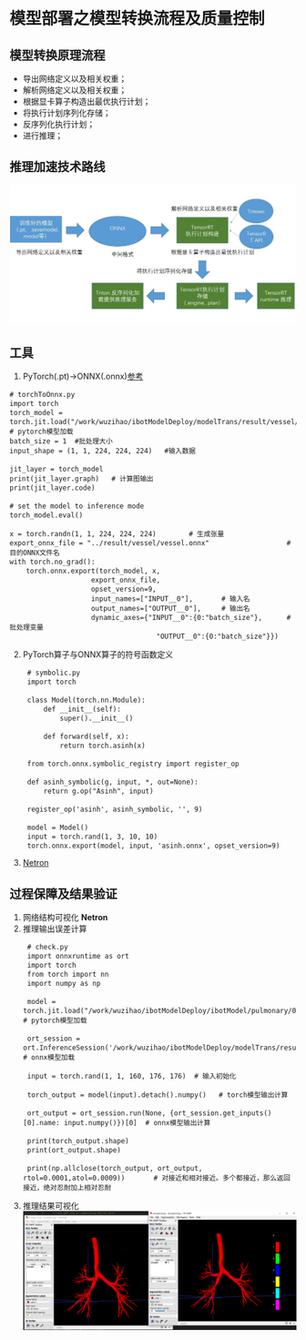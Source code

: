 # 模型部署之模型转换流程及质量控制


## 模型转换原理流程
* 导出网络定义以及相关权重；  
* 解析网络定义以及相关权重；  
* 根据显卡算子构造出最优执行计划；  
* 将执行计划序列化存储；  
* 反序列化执行计划；  
* 进行推理；  


## 推理加速技术路线
![var](./pic/plan.jpg)


## 工具

1. PyTorch(.pt)->ONNX(.onnx)[参考](Pytorch%E5%AF%BC%E5%87%BAONNX.md)
```
# torchToOnnx.py
import torch
torch_model = torch.jit.load("/work/wuzihao/ibotModelDeploy/modelTrans/result/vessel/model.pt") # pytorch模型加载
batch_size = 1  #批处理大小
input_shape = (1, 1, 224, 224, 224)   #输入数据

jit_layer = torch_model
print(jit_layer.graph)   # 计算图输出
print(jit_layer.code) 

# set the model to inference mode
torch_model.eval()

x = torch.randn(1, 1, 224, 224, 224)		# 生成张量
export_onnx_file = "../result/vessel/vessel.onnx"					# 目的ONNX文件名
with torch.no_grad(): 
    torch.onnx.export(torch_model, x,
                    export_onnx_file,
                    opset_version=9, 
                    input_names=["INPUT__0"],		# 输入名
                    output_names=["OUTPUT__0"],	    # 输出名
                    dynamic_axes={"INPUT__0":{0:"batch_size"},		# 批处理变量
                                    "OUTPUT__0":{0:"batch_size"}})
```

2. PyTorch算子与ONNX算子的符号函数定义
   ```
    # symbolic.py
    import torch 
    
    class Model(torch.nn.Module): 
        def __init__(self): 
            super().__init__() 
    
        def forward(self, x): 
            return torch.asinh(x) 
    
    from torch.onnx.symbolic_registry import register_op 
    
    def asinh_symbolic(g, input, *, out=None): 
        return g.op("Asinh", input) 
    
    register_op('asinh', asinh_symbolic, '', 9) 
    
    model = Model() 
    input = torch.rand(1, 3, 10, 10) 
    torch.onnx.export(model, input, 'asinh.onnx', opset_version=9) 
   ```
3. [Netron](https://netron.app/)
## 过程保障及结果验证

1. 网络结构可视化
   __Netron__
2. 推理输出误差计算
   ```
    # check.py
    import onnxruntime as ort
    import torch
    from torch import nn
    import numpy as np

    model = torch.jit.load("/work/wuzihao/ibotModelDeploy/ibotModel/pulmonary/0.1/heart/1/model.pt") # pytorch模型加载

    ort_session = ort.InferenceSession('/work/wuzihao/ibotModelDeploy/modelTrans/result/heart/heart.onnx') # onnx模型加载

    input = torch.rand(1, 1, 160, 176, 176)  # 输入初始化

    torch_output = model(input).detach().numpy()   # torch模型输出计算

    ort_output = ort_session.run(None, {ort_session.get_inputs()[0].name: input.numpy()})[0]  # onnx模型输出计算

    print(torch_output.shape)
    print(ort_output.shape)

    print(np.allclose(torch_output, ort_output, rtol=0.0001,atol=0.0009))       # 对接近和相对接近。多个都接近，那么返回接近，绝对忍耐加上相对忍耐
   ```
3. 推理结果可视化
   ![var](./pic/Result.png)
   





